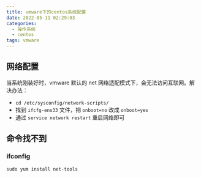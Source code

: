 ```yaml
---
title: vmware下的centos系统配置
date: 2022-05-11 02:29:03
categories:
  - 操作系统
  - centos
tags: vmware
---
```


<div></div>

<!-- more -->

## 网络配置

 当系统刚装好时，vmware 默认的 net 网络适配模式下，会无法访问互联网。解决办法：

 - `cd /etc/sysconfig/network-scripts/`
 - 找到 `ifcfg-ens33` 文件，把 `onboot=no` 改成 `onboot=yes`
 - 通过 `service network restart` 重启网络即可

## 命令找不到

### ifconfig

```shell
sudo yum install net-tools
```
